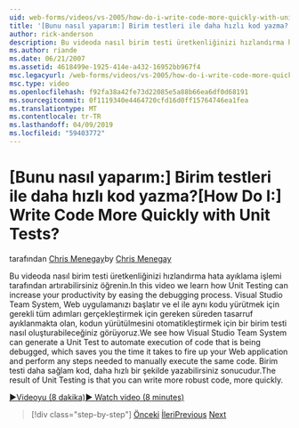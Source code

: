 ```yaml
---
uid: web-forms/videos/vs-2005/how-do-i-write-code-more-quickly-with-unit-tests
title: '[Bunu nasıl yaparım:] Birim testleri ile daha hızlı kod yazma? | Microsoft Docs'
author: rick-anderson
description: Bu videoda nasıl birim testi üretkenliğinizi hızlandırma hata ayıklama işlemi tarafından artırabilirsiniz öğrenin. Visual Studio Team System bir u nasıl oluşturabileceğiniz görüyoruz...
ms.author: riande
ms.date: 06/21/2007
ms.assetid: 4618499e-1925-414e-a432-16952bb967f4
msc.legacyurl: /web-forms/videos/vs-2005/how-do-i-write-code-more-quickly-with-unit-tests
msc.type: video
ms.openlocfilehash: f92fa38a42fe73d22085e5a88b66ea6df0d68191
ms.sourcegitcommit: 0f1119340e4464720cfd16d0ff15764746ea1fea
ms.translationtype: MT
ms.contentlocale: tr-TR
ms.lasthandoff: 04/09/2019
ms.locfileid: "59403772"
---
```

# <a name="how-do-i-write-code-more-quickly-with-unit-tests"></a><span data-ttu-id="95803-105">[Bunu nasıl yaparım:] Birim testleri ile daha hızlı kod yazma?</span><span class="sxs-lookup"><span data-stu-id="95803-105">[How Do I:] Write Code More Quickly with Unit Tests?</span></span>

<span data-ttu-id="95803-106">tarafından [Chris Menegay](https://twitter.com/CMenegay)</span><span class="sxs-lookup"><span data-stu-id="95803-106">by [Chris Menegay](https://twitter.com/CMenegay)</span></span>

<span data-ttu-id="95803-107">Bu videoda nasıl birim testi üretkenliğinizi hızlandırma hata ayıklama işlemi tarafından artırabilirsiniz öğrenin.</span><span class="sxs-lookup"><span data-stu-id="95803-107">In this video we learn how Unit Testing can increase your productivity by easing the debugging process.</span></span> <span data-ttu-id="95803-108">Visual Studio Team System, Web uygulamanızı başlatır ve el ile aynı kodu yürütmek için gerekli tüm adımları gerçekleştirmek için gereken süreden tasarruf ayıklanmakta olan, kodun yürütülmesini otomatikleştirmek için bir birim testi nasıl oluşturabileceğiniz görüyoruz.</span><span class="sxs-lookup"><span data-stu-id="95803-108">We see how Visual Studio Team System can generate a Unit Test to automate execution of code that is being debugged, which saves you the time it takes to fire up your Web application and perform any steps needed to manually execute the same code.</span></span> <span data-ttu-id="95803-109">Birim testi daha sağlam kod, daha hızlı bir şekilde yazabilirsiniz sonucudur.</span><span class="sxs-lookup"><span data-stu-id="95803-109">The result of Unit Testing is that you can write more robust code, more quickly.</span></span>

[<span data-ttu-id="95803-110">&#9654;Videoyu (8 dakika)</span><span class="sxs-lookup"><span data-stu-id="95803-110">&#9654; Watch video (8 minutes)</span></span>](https://channel9.msdn.com/Blogs/ASP-NET-Site-Videos/how-do-i-write-code-more-quickly-with-unit-tests)

> [!div class="step-by-step"]
> <span data-ttu-id="95803-111">[Önceki](how-do-i-create-my-own-bug-work-item.md)
> [İleri](how-do-i-practice-test-driven-development.md)</span><span class="sxs-lookup"><span data-stu-id="95803-111">[Previous](how-do-i-create-my-own-bug-work-item.md)
[Next](how-do-i-practice-test-driven-development.md)</span></span>

